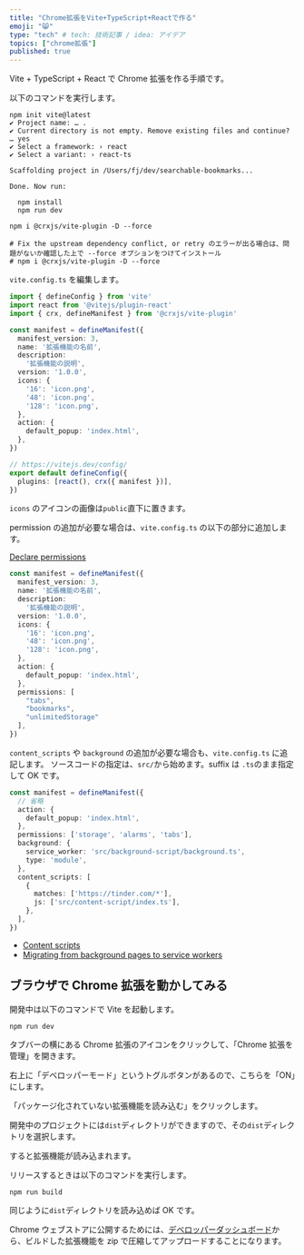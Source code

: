 ```yaml
---
title: "Chrome拡張をVite+TypeScript+Reactで作る"
emoji: "😸"
type: "tech" # tech: 技術記事 / idea: アイデア
topics: ["chrome拡張"]
published: true
---
```


Vite + TypeScript + React で Chrome 拡張を作る手順です。

以下のコマンドを実行します。

```console
npm init vite@latest
✔ Project name: … .
✔ Current directory is not empty. Remove existing files and continue? … yes
✔ Select a framework: › react
✔ Select a variant: › react-ts

Scaffolding project in /Users/fj/dev/searchable-bookmarks...

Done. Now run:

  npm install
  npm run dev
```

```console
npm i @crxjs/vite-plugin -D --force

# Fix the upstream dependency conflict, or retry のエラーが出る場合は、問題がないか確認した上で --force オプションをつけてインストール
# npm i @crxjs/vite-plugin -D --force
```

`vite.config.ts` を編集します。

```ts:vite.config.ts
import { defineConfig } from 'vite'
import react from '@vitejs/plugin-react'
import { crx, defineManifest } from '@crxjs/vite-plugin'

const manifest = defineManifest({
  manifest_version: 3,
  name: '拡張機能の名前',
  description:
    '拡張機能の説明',
  version: '1.0.0',
  icons: {
    '16': 'icon.png',
    '48': 'icon.png',
    '128': 'icon.png',
  },
  action: {
    default_popup: 'index.html',
  },
})

// https://vitejs.dev/config/
export default defineConfig({
  plugins: [react(), crx({ manifest })],
})
```

`icons` のアイコンの画像は`public`直下に置きます。

permission の追加が必要な場合は、`vite.config.ts` の以下の部分に追加します。

[Declare permissions](https://developer.chrome.com/docs/extensions/mv3/declare_permissions/)

```ts:vite.config.ts
const manifest = defineManifest({
  manifest_version: 3,
  name: '拡張機能の名前',
  description:
    '拡張機能の説明',
  version: '1.0.0',
  icons: {
    '16': 'icon.png',
    '48': 'icon.png',
    '128': 'icon.png',
  },
  action: {
    default_popup: 'index.html',
  },
  permissions: [
    "tabs",
    "bookmarks",
    "unlimitedStorage"
  ],
})

```

`content_scripts` や `background` の追加が必要な場合も、`vite.config.ts` に追記します。
ソースコードの指定は、`src/`から始めます。suffix は `.ts`のまま指定して OK です。

```ts:vite.config.ts
const manifest = defineManifest({
  // 省略
  action: {
    default_popup: 'index.html',
  },
  permissions: ['storage', 'alarms', 'tabs'],
  background: {
    service_worker: 'src/background-script/background.ts',
    type: 'module',
  },
  content_scripts: [
    {
      matches: ['https://tinder.com/*'],
      js: ['src/content-script/index.ts'],
    },
  ],
})

```

- [Content scripts](https://developer.chrome.com/docs/extensions/mv3/content_scripts/)
- [Migrating from background pages to service workers](https://developer.chrome.com/docs/extensions/mv3/migrating_to_service_workers/)

## ブラウザで Chrome 拡張を動かしてみる

開発中は以下のコマンドで Vite を起動します。

```console
npm run dev
```

タブバーの横にある Chrome 拡張のアイコンをクリックして、「Chrome 拡張を管理」を開きます。

右上に「デベロッパーモード」というトグルボタンがあるので、こちらを「ON」にします。

「パッケージ化されていない拡張機能を読み込む」をクリックします。

開発中のプロジェクトには`dist`ディレクトリができますので、その`dist`ディレクトリを選択します。

すると拡張機能が読み込まれます。

リリースするときは以下のコマンドを実行します。

```console
npm run build
```

同じように`dist`ディレクトリを読み込めば OK です。

Chrome ウェブストアに公開するためには、[デベロッパーダッシュボード](https://chrome.google.com/webstore/developer/dashboard)から、ビルドした拡張機能を zip で圧縮してアップロードすることになります。
